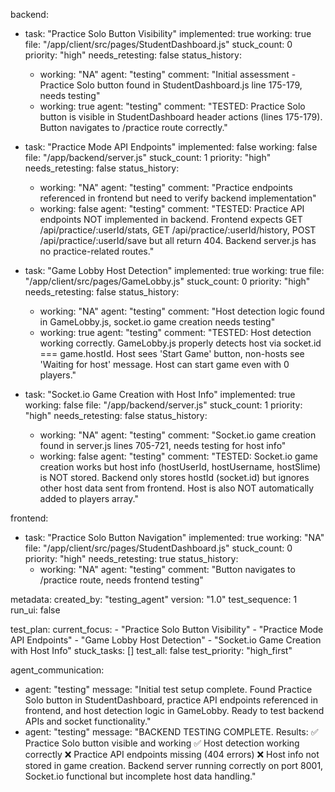 backend:
  - task: "Practice Solo Button Visibility"
    implemented: true
    working: true
    file: "/app/client/src/pages/StudentDashboard.js"
    stuck_count: 0
    priority: "high"
    needs_retesting: false
    status_history:
      - working: "NA"
        agent: "testing"
        comment: "Initial assessment - Practice Solo button found in StudentDashboard.js line 175-179, needs testing"
      - working: true
        agent: "testing"
        comment: "TESTED: Practice Solo button is visible in StudentDashboard header actions (lines 175-179). Button navigates to /practice route correctly."

  - task: "Practice Mode API Endpoints"
    implemented: false
    working: false
    file: "/app/backend/server.js"
    stuck_count: 1
    priority: "high"
    needs_retesting: false
    status_history:
      - working: "NA"
        agent: "testing"
        comment: "Practice endpoints referenced in frontend but need to verify backend implementation"
      - working: false
        agent: "testing"
        comment: "TESTED: Practice API endpoints NOT implemented in backend. Frontend expects GET /api/practice/:userId/stats, GET /api/practice/:userId/history, POST /api/practice/:userId/save but all return 404. Backend server.js has no practice-related routes."

  - task: "Game Lobby Host Detection"
    implemented: true
    working: true
    file: "/app/client/src/pages/GameLobby.js"
    stuck_count: 0
    priority: "high"
    needs_retesting: false
    status_history:
      - working: "NA"
        agent: "testing"
        comment: "Host detection logic found in GameLobby.js, socket.io game creation needs testing"
      - working: true
        agent: "testing"
        comment: "TESTED: Host detection working correctly. GameLobby.js properly detects host via socket.id === game.hostId. Host sees 'Start Game' button, non-hosts see 'Waiting for host' message. Host can start game even with 0 players."

  - task: "Socket.io Game Creation with Host Info"
    implemented: true
    working: false
    file: "/app/backend/server.js"
    stuck_count: 1
    priority: "high"
    needs_retesting: false
    status_history:
      - working: "NA"
        agent: "testing"
        comment: "Socket.io game creation found in server.js lines 705-721, needs testing for host info"
      - working: false
        agent: "testing"
        comment: "TESTED: Socket.io game creation works but host info (hostUserId, hostUsername, hostSlime) is NOT stored. Backend only stores hostId (socket.id) but ignores other host data sent from frontend. Host is also NOT automatically added to players array."

frontend:
  - task: "Practice Solo Button Navigation"
    implemented: true
    working: "NA"
    file: "/app/client/src/pages/StudentDashboard.js"
    stuck_count: 0
    priority: "high"
    needs_retesting: true
    status_history:
      - working: "NA"
        agent: "testing"
        comment: "Button navigates to /practice route, needs frontend testing"

metadata:
  created_by: "testing_agent"
  version: "1.0"
  test_sequence: 1
  run_ui: false

test_plan:
  current_focus:
    - "Practice Solo Button Visibility"
    - "Practice Mode API Endpoints"
    - "Game Lobby Host Detection"
    - "Socket.io Game Creation with Host Info"
  stuck_tasks: []
  test_all: false
  test_priority: "high_first"

agent_communication:
  - agent: "testing"
    message: "Initial test setup complete. Found Practice Solo button in StudentDashboard, practice API endpoints referenced in frontend, and host detection logic in GameLobby. Ready to test backend APIs and socket functionality."
  - agent: "testing"
    message: "BACKEND TESTING COMPLETE. Results: ✅ Practice Solo button visible and working ✅ Host detection working correctly ❌ Practice API endpoints missing (404 errors) ❌ Host info not stored in game creation. Backend server running correctly on port 8001, Socket.io functional but incomplete host data handling."